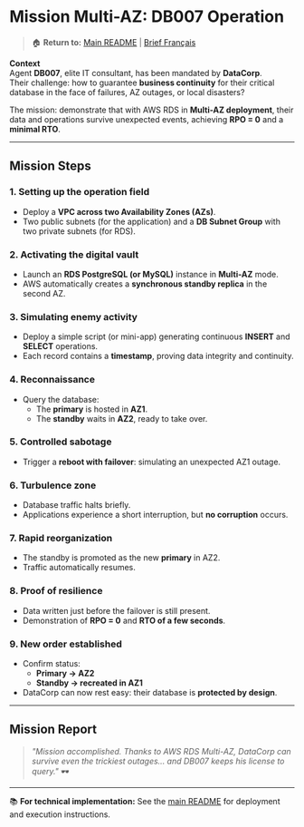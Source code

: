 # Mission Multi-AZ: DB007 Operation

> 🏠 **Return to:** [Main README](README.md) | [Brief Français](mission-multi-az-fr.md)

**Context**  
Agent **DB007**, elite IT consultant, has been mandated by **DataCorp**.  
Their challenge: how to guarantee **business continuity** for their critical database in the face of failures, AZ outages, or local disasters?  

The mission: demonstrate that with AWS RDS in **Multi-AZ deployment**, their data and operations survive unexpected events, achieving **RPO = 0** and a **minimal RTO**.  

---

## Mission Steps

### 1. Setting up the operation field
- Deploy a **VPC across two Availability Zones (AZs)**.  
- Two public subnets (for the application) and a **DB Subnet Group** with two private subnets (for RDS).  

### 2. Activating the digital vault
- Launch an **RDS PostgreSQL (or MySQL)** instance in **Multi-AZ** mode.  
- AWS automatically creates a **synchronous standby replica** in the second AZ.  

### 3. Simulating enemy activity
- Deploy a simple script (or mini-app) generating continuous **INSERT** and **SELECT** operations.  
- Each record contains a **timestamp**, proving data integrity and continuity.  

### 4. Reconnaissance
- Query the database:  
  - The **primary** is hosted in **AZ1**.  
  - The **standby** waits in **AZ2**, ready to take over.  

### 5. Controlled sabotage
- Trigger a **reboot with failover**: simulating an unexpected AZ1 outage.  

### 6. Turbulence zone
- Database traffic halts briefly.  
- Applications experience a short interruption, but **no corruption** occurs.  

### 7. Rapid reorganization
- The standby is promoted as the new **primary** in AZ2.  
- Traffic automatically resumes.  

### 8. Proof of resilience
- Data written just before the failover is still present.  
- Demonstration of **RPO = 0** and **RTO of a few seconds**.  

### 9. New order established
- Confirm status:  
  - **Primary → AZ2**  
  - **Standby → recreated in AZ1**  
- DataCorp can now rest easy: their database is **protected by design**.  

---

## Mission Report
> *"Mission accomplished. Thanks to AWS RDS Multi-AZ, DataCorp can survive even the trickiest outages... and DB007 keeps his license to query."* 🕶️

---

📚 **For technical implementation:** See the [main README](README.md) for deployment and execution instructions.
